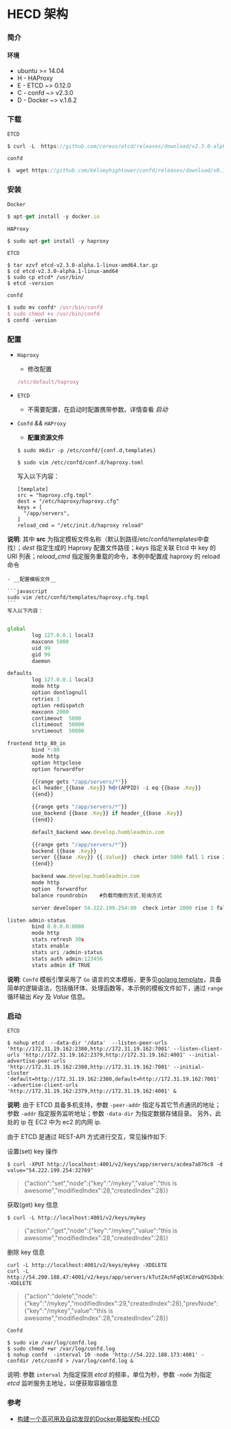 # HECD 架构

### 简介

#### 环境
- ubuntu >= 14.04
- H - HAProxy 
- E - ETCD ~> 0.12.0
- C - confd ~> v2.3.0
- D - Docker ~> v.1.6.2


### 下载 

`ETCD`

```javascript
$ curl -L  https://github.com/coreos/etcd/releases/download/v2.3.0-alpha.1/etcd-v2.3.0-alpha.1-linux-amd64.tar.gz -o etcd-v2.3.0-alpha.1-linux-amd64.tar.gz
```
`confd`
```javascript
$  wget https://github.com/kelseyhightower/confd/releases/download/v0.12.0-alpha3/confd-0.12.0-alpha3-linux-amd64
```

### 安装

`Docker`

```javascript
$ apt-get install -y docker.io
```

`HAProxy`

```javascript
$ sudo apt-get install -y haproxy
```

`ETCD`

```
$ tar xzvf etcd-v2.3.0-alpha.1-linux-amd64.tar.gz
$ cd etcd-v2.3.0-alpha.1-linux-amd64
$ sudo cp etcd* /usr/bin/
$ etcd -version
```

`confd`

```javascript
$ sudo mv confd* /usr/bin/confd  
$ sudo chmod +x /usr/bin/confd  
$ confd -version
```

### 配置
- `Haproxy`
    - 修改配置

    ```javascript
    /etc/default/haproxy
    ```

- `ETCD`
    - 不需要配置，在启动时配置携带参数。详情查看 _启动_
- `Confd` *&&* `HAProxy`
    - __配置资源文件__

	```
	$ sudo mkdir -p /etc/confd/{conf.d,templates}
	```
	```
	$ sudo vim /etc/confd/conf.d/haproxy.toml
	```
	写入以下内容：
	```
	[template] 	 
	src = "haproxy.cfg.tmpl"  
	dest = "/etc/haproxy/haproxy.cfg"  
	keys = [  
	  "/app/servers",  
	]  
	reload_cmd = "/etc/init.d/haproxy reload" 
	```
__说明__: 其中 __src__ 为指定模板文件名称（默认到路径/etc/confd/templates中查找）；_dest_ 指定生成的 Haproxy 配置文件路径；_keys_ 指定关联 Etcd 中 key 的 URI 列表；_reload_cmd_ 指定服务重载的命令，本例中配置成 haproxy 的 reload 命令
	
	- __配置模板文件__

	```javascript
	sudo vim /etc/confd/templates/haproxy.cfg.tmpl
	```
	写入以下内容：

```javascript

global
        log 127.0.0.1 local3
        maxconn 5000
        uid 99
        gid 99
        daemon

defaults
        log 127.0.0.1 local3
        mode http
        option dontlognull
        retries 3
        option redispatch
        maxconn 2000
        contimeout  5000
        clitimeout  50000
        srvtimeout  50000

frontend http_80_in
        bind *:80
        mode http
        option httpclose
        option forwardfor

        {{range gets "/app/servers/*"}}
        acl header_{{base .Key}} hdr(APPID) -i eq {{base .Key}}
        {{end}}

        {{range gets "/app/servers/*"}}
        use_backend {{base .Key}} if header_{{base .Key}}
        {{end}}

        default_backend www.develop.humbleadmin.com

        {{range gets "/app/servers/*"}}
        backend {{base .Key}}
        server {{base .Key}} {{.Value}}  check inter 5000 fall 1 rise 2
        {{end}}

        backend www.develop.humbleadmin.com
        mode http
        option  forwardfor
        balance roundrobin    #负载均衡的方式,轮询方式

        server developer 54.222.199.254:80  check inter 2000 rise 3 fall 3 weight 3

listen admin-status
        bind 0.0.0.0:8080
        mode http
        stats refresh 30s
        stats enable
        stats uri /admin-status
        stats auth admin:123456
        stats admin if TRUE
```

__说明__: `Confd` 模板引擎采用了 `Go` 语言的文本模板，更多见[golang template](//golang.org/pkg/text/template)，具备简单的逻辑语法，包括循环体、处理函数等，本示例的模板文件如下，通过 `range` 循环输出 _Key_ 及 _Value_ 信息。

### 启动

`ETCD`

```
$ nohup etcd  --data-dir '/data'  --listen-peer-urls 'http://172.31.19.162:2380,http://172.31.19.162:7001' --listen-client-urls 'http://172.31.19.162:2379,http://172.31.19.162:4001' --initial-advertise-peer-urls 'http://172.31.19.162:2380,http://172.31.19.162:7001' --initial-cluster 'default=http://172.31.19.162:2380,default=http://172.31.19.162:7001'  --advertise-client-urls 'http://172.31.19.162:2379,http://172.31.19.162:4001' &   
```
__说明__: 由于 ETCD 具备多机支持，参数 `-peer-addr` 指定与其它节点通讯的地址；参数 `-addr` 指定服务监听地址；参数 `-data-dir` 为指定数据存储目录。 另外，此处的 ip 在 EC2 中为 ec2 的内网 ip.

由于 ETCD 是通过 REST-API 方式进行交互，常见操作如下:

设置(set) key 操作

```
$ curl -XPUT http://localhost:4001/v2/keys/app/servers/acdea7a876c8 -d value="54.222.199.254:32769"  
```
> {"action":"set","node":{"key":"/mykey","value":"this is awesome","modifiedIndex":28,"createdIndex":28}}

获取(get) key 信息

```
$ curl -L http://localhost:4001/v2/keys/mykey
```
> {"action":"get","node":{"key":"/mykey","value":"this is awesome","modifiedIndex":28,"createdIndex":28}}

删除 key 信息

```
curl -L http://localhost:4001/v2/keys/mykey -XDELETE
curl -L http://54.200.188.47:4001/v2/keys/app/servers/kTutZ4chFqQlKCdrwQYG3Qxb1461922239 -XDELETE
```
> {"action":"delete","node":{"key":"/mykey","modifiedIndex":29,"createdIndex":28},"prevNode":{"key":"/mykey","value":"this is awesome","modifiedIndex":28,"createdIndex":28}}

`Confd`

```
$ sudo vim /var/log/confd.log
$ sudo chmod +wr /var/log/confd.log 
$ nohup confd  -interval 10 -node 'http://54.222.188.173:4001' -confdir /etc/confd > /var/log/confd.log &
```

说明: 参数 `interval` 为指定探测 _etcd_ 的频率，单位为秒，参数 `-node` 为指定 _etcd_ 监听服务主地址，以便获取容器信息


### 参考
- [构建一个高可用及自动发现的Docker基础架构-HECD](http://blog.liuts.com/post/242/)
